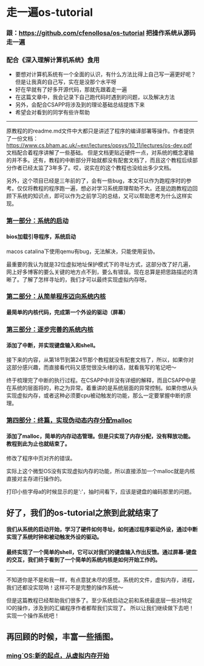 # 走一遍os-tutorial
### 跟：https://github.com/cfenollosa/os-tutorial 把操作系统从源码走一遍
### 配合《深入理解计算机系统》食用
- 要想对计算机系统有一个全面的认识，有什么方法比得上自己写一遍更好呢？但是让我真的自己写，实在是没那个水平呀
- 好在早就有了好多开源代码，那就先跟着走一遍
- 在这篇文章中，我会记录下自己跑代码时遇到的问题，以及解决方法
- 另外，会配合CSAPP将涉及到的理论基础总结提炼下来
- 希望会对看到的同学有些许帮助  
-------------

原教程的的readme.md文件中大都只是讲述了程序的编译部署等操作。作者提供了一份文档：https://www.cs.bham.ac.uk/~exr/lectures/opsys/10_11/lectures/os-dev.pdf 文档配合着程序讲解了一些基础。 但是文档更贴近硬件一点，对系统的概念灌输的并不多。还有，教程的中断部分开始就都没有配套文档了，而且这个教程后续部分作者已经太监了3年多了。哎，说实在的这个教程也没给出多少文档。


另外，这个项目已经是三年前的了，会有一些bug，本文可以作为跑程序时的参考。仅仅将教程的程序跑一遍，想必对学习系统原理帮助不大。还是边跑教程边回顾下系统的知识点，即可以作为之前学习的总结，又可以帮助思考为什么这样实现。


### [第一部分：系统的启动](https://github.com/isyiming/live-up/blob/master/OS/OSpart1.md)
#### bios加载引导程序，系统启动
macos catalina下使用qemu有bug，无法解决，只能使用妥协。

最重要的我认为就是32位虚拟地址保护模式下的寻址方式，这部分改了好几遍，网上好多博客的要么关键的地方点不到，要么有错误。现在总算是把思路描述的清晰了。了解了怎样寻址的，我们才可以最终实现虚拟内存呀。

### [第二部分：从简单程序迈向系统内核](https://github.com/isyiming/live-up/blob/master/OS/OSpart2.md)
#### 最简单的内核代码，完成第一个外设的驱动（屏幕）

### [第三部分：逐步完善的系统内核](https://github.com/isyiming/live-up/blob/master/OS/OSpart3.md)
#### 添加了中断，并实现键盘输入和shell。
接下来的内容，从第18节到第24节那个教程就没有配套文档了，所以，如果你对这部分感兴趣，而直接看代码又感觉很没头绪的话，就看我写的笔记吧～

终于梳理完了中断的执行过程。在CSAPP中并没有详细的解释，而且CSAPP中是在系统的层面将的，称之为异常。着重讲的是系统层面的异常控制。如果你想从头实现虚拟内存，或者这种必须要cpu被动触发的功能，那么一定要掌握中断的原理。

### [第四部分：终篇，实现伪动态内存分配malloc](https://github.com/isyiming/live-up/blob/master/OS/OSpart4.md)
#### 添加了malloc，简单的内存动态管理。但是只实现了内存分配，没有释放功能。教程到此为止也就结束了。
修改了程序中页对齐的错误。

实际上这个微型OS没有实现虚拟内存的功能，所以直接添加一个malloc就是内核直接对主存进行操作的。

打印小些字母a的时候显示的是':'，抽时间看下，应该是键盘的编码那里的问题。

## 好了，我们的os-tutorial之旅到此就结束了
#### 我们从系统的启动开始，学习了硬件如何寻址，如何通过程序驱动外设，通过中断实现了系统时钟和被动触发外设的驱动。
#### 最终实现了一个简单的shell，它可以对我们的键盘输入作出反馈。通过屏幕-键盘的交互，我们终于看到了一个简单的系统内核是如何开始工作的。
---------------

不知道你是不是和我一样，有点意犹未尽的感觉。系统的文件，虚拟内存，进程，我们还都没实现呐！这样可不是完整的操作系统～

但是这篇教程已经帮助我们很多了。至少系统启动之前和系统最底层一些对特定IO的操作，涉及到的汇编程序作者都帮我们实现了。
所以让我们继续做下去吧！实现一个操作系统吧！

## 再回顾的时候，丰富一些插图。


### [ming`OS:新的起点，从虚拟内存开始](https://github.com/isyiming/live-up/blob/master/ming_OS/ming_OS.md)
